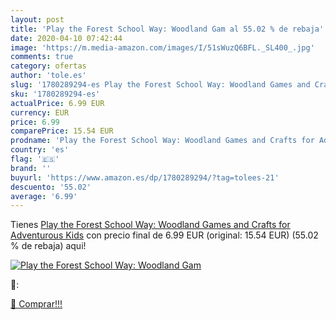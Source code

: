```yaml
---
layout: post
title: 'Play the Forest School Way: Woodland Gam al 55.02 % de rebaja'
date: 2020-04-10 07:42:44
image: 'https://m.media-amazon.com/images/I/51sWuzQ6BFL._SL400_.jpg'
comments: true
category: ofertas
author: 'tole.es'
slug: '1780289294-es Play the Forest School Way: Woodland Games and Crafts for...'
sku: '1780289294-es'
actualPrice: 6.99 EUR
currency: EUR
price: 6.99
comparePrice: 15.54 EUR
prodname: 'Play the Forest School Way: Woodland Games and Crafts for Adventurous Kids'
country: 'es'
flag: '🇪🇸'
brand: ''
buyurl: 'https://www.amazon.es/dp/1780289294/?tag=tolees-21'
descuento: '55.02'
average: '6.99'
---
```


Tienes [Play the Forest School Way: Woodland Games and Crafts for Adventurous Kids](https://www.amazon.es/dp/1780289294/?tag=tolees-21) con precio final de  6.99 EUR (original: 15.54 EUR) (55.02 %  de rebaja) aqui!

[![Play the Forest School Way: Woodland Gam](https://m.media-amazon.com/images/I/51sWuzQ6BFL._SL400_.jpg)](https://www.amazon.es/dp/1780289294/?tag=tolees-21)

🔎:


[🛒 Comprar!!!](https://www.amazon.es/dp/1780289294/?tag=tolees-21)
